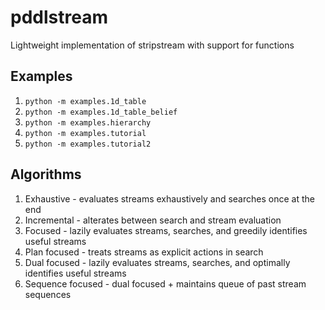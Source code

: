 # pddlstream

Lightweight implementation of stripstream with support for functions

## Examples

1. ```python -m examples.1d_table ```
2. ```python -m examples.1d_table_belief ```
3. ```python -m examples.hierarchy ```
4. ```python -m examples.tutorial ```
5. ```python -m examples.tutorial2 ```

## Algorithms

1. Exhaustive - evaluates streams exhaustively and searches once at the end
2. Incremental - alterates between search and stream evaluation
3. Focused - lazily evaluates streams, searches, and greedily identifies useful streams
4. Plan focused - treats streams as explicit actions in search
5. Dual focused - lazily evaluates streams, searches, and optimally identifies useful streams  
6. Sequence focused - dual focused + maintains queue of past stream sequences
